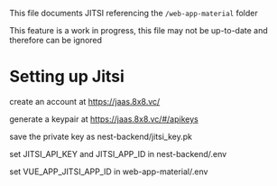 This file documents JITSI referencing the `/web-app-material` folder

This feature is a work in progress, this file may not be up-to-date and therefore can be ignored

# Setting up Jitsi
create an account at https://jaas.8x8.vc/

generate a keypair at https://jaas.8x8.vc/#/apikeys

save the private key as nest-backend/jitsi_key.pk

set JITSI_API_KEY and JITSI_APP_ID in nest-backend/.env

set VUE_APP_JITSI_APP_ID in web-app-material/.env
